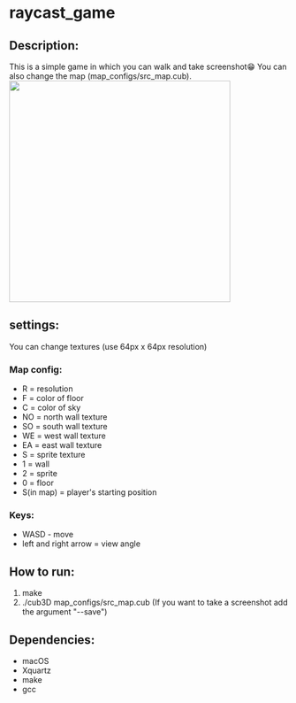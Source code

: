 # raycast_game
## Description:
This is a simple game in which you can walk and take screenshot😁
You can also change the map (map_configs/src_map.cub).
<img src="https://github.com/bshawnee/raycast_game/blob/main/animation.gif" width="400" height="400"/>

## settings:
You can change textures (use 64px x 64px resolution)

### Map config:
  - R = resolution
  - F = color of floor
  - C = color of sky
  - NO = north wall texture
  - SO = south wall texture
  - WE = west wall texture
  - EA = east wall texture
  - S = sprite texture
  - 1 = wall
  - 2 = sprite
  - 0 = floor
  - S(in map) = player's starting position 

### Keys:
  - WASD - move
  - left and right arrow = view angle
  
  ## How to run:
  1. make
  2. ./cub3D map_configs/src_map.cub
  (If you want to take a screenshot add the argument "--save")

## Dependencies:
- macOS
- Xquartz
- make
- gcc

